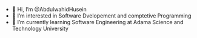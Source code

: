 - 👋 Hi, I’m @AbdulwahidHusein
- 👀 I’m interested in Software Dvelopement and comptetive Programming
- 🌱 I’m currently learning Software Engineering at Adama Science and Technology University

<!---
AbdulwahidHusein/AbdulwahidHusein is a ✨ special ✨ repository because its `README.md` (this file) appears on your GitHub profile.
You can click the Preview link to take a look at your changes.
--->
